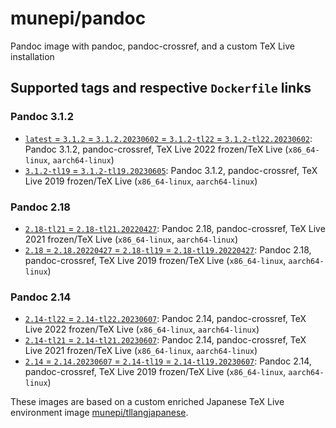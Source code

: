 # munepi/pandoc
Pandoc image with pandoc, pandoc-crossref, and a custom TeX Live installation

## Supported tags and respective `Dockerfile` links

### Pandoc 3.1.2
 * [`latest` = `3.1.2` = `3.1.2.20230602` = `3.1.2-tl22` = `3.1.2-tl22.20230602`](https://github.com/munepi/docker-pandoc/blob/20230602/3.1.2/Dockerfile): Pandoc 3.1.2, pandoc-crossref, TeX Live 2022 frozen/TeX Live (`x86_64-linux`, `aarch64-linux`)
 * [`3.1.2-tl19` = `3.1.2-tl19.20230605`](https://github.com/munepi/docker-pandoc/blob/20230605/3.1.2/Dockerfile): Pandoc 3.1.2, pandoc-crossref, TeX Live 2019 frozen/TeX Live (`x86_64-linux`, `aarch64-linux`)

### Pandoc 2.18
 * [`2.18-tl21` = `2.18-tl21.20220427`](https://github.com/munepi/docker-pandoc/blob/20220427/2.18/Dockerfile): Pandoc 2.18, pandoc-crossref, TeX Live 2021 frozen/TeX Live (`x86_64-linux`, `aarch64-linux`)
 * [`2.18` = `2.18.20220427` = `2.18-tl19` = `2.18-tl19.20220427`](https://github.com/munepi/docker-pandoc/blob/20220427/2.18/Dockerfile): Pandoc 2.18, pandoc-crossref, TeX Live 2019 frozen/TeX Live (`x86_64-linux`, `aarch64-linux`)

### Pandoc 2.14
 * [`2.14-tl22` = `2.14-tl22.20230607`](https://github.com/munepi/docker-pandoc/blob/20230607/2.14/Dockerfile): Pandoc 2.14, pandoc-crossref, TeX Live 2022 frozen/TeX Live (`x86_64-linux`, `aarch64-linux`)
 * [`2.14-tl21` = `2.14-tl21.20230607`](https://github.com/munepi/docker-pandoc/blob/20230607/2.14/Dockerfile): Pandoc 2.14, pandoc-crossref, TeX Live 2021 frozen/TeX Live (`x86_64-linux`, `aarch64-linux`)
 * [`2.14` = `2.14.20230607` = `2.14-tl19` = `2.14-tl19.20230607`](https://github.com/munepi/docker-pandoc/blob/20230607/2.14/Dockerfile): Pandoc 2.14, pandoc-crossref, TeX Live 2019 frozen/TeX Live (`x86_64-linux`, `aarch64-linux`)

These images are based on a custom enriched Japanese TeX Live environment image [munepi/tllangjapanese](https://hub.docker.com/r/munepi/tllangjapanese).
